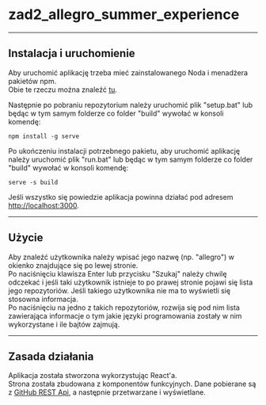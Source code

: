 # zad2_allegro_summer_experience

---
  
## Instalacja i uruchomienie  
Aby uruchomić aplikację trzeba mieć zainstalowanego Noda i menadżera pakietów npm.  
Obie te rzeczu można znaleźć [tu](https://nodejs.org/en/download/).

Następnie po pobraniu repozytorium należy uruchomić plik "setup.bat" lub będąc w tym samym folderze co folder "build" wywołać w konsoli komendę:  
```
npm install -g serve
```
  
Po ukończeniu instalacji potrzebnego pakietu, aby uruchomić aplikację należy uruchomić plik "run.bat" lub będąc w tym samym folderze co folder "build" wywołać w konsoli komendę:  
```
serve -s build
```  
Jeśli wszystko się powiedzie aplikacja powinna działać pod adresem [http://localhost:3000](http://localhost:3000).

---

## Użycie  

Aby znaleźć użytkownika należy wpisać jego nazwę (np. "allegro") w okienko znajdujące się po lewej stronie.  
Po naciśnięciu klawisza Enter lub przycisku "Szukaj" należy chwilę odczekać i jeśli taki użytkownik istnieje to po prawej stronie pojawi się lista jego repozytoriów. Jeśli takiego użytkownika nie ma to wyświetli się stosowna informacja.  
Po naciśnięciu na jedno z takich repozytoriów, rozwija się pod nim lista zawierająca informacje o tym jakie języki programowania zostały w nim wykorzystane i ile bajtów zajmują.

---

## Zasada działania  

Aplikacja została stworzona wykorzystując React'a.  
Strona została zbudowana z komponentów funkcyjnych.
Dane pobierane są z [GitHub REST Api](https://docs.github.com/en/rest), a następnie przetwarzane i wyświetlane.

